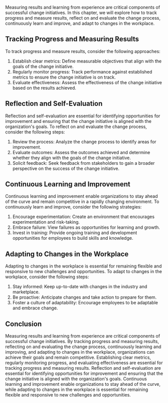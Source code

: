 
Measuring results and learning from experience are critical components of successful change initiatives. In this chapter, we will explore how to track progress and measure results, reflect on and evaluate the change process, continuously learn and improve, and adapt to changes in the workplace.

Tracking Progress and Measuring Results
---------------------------------------

To track progress and measure results, consider the following approaches:

1. Establish clear metrics: Define measurable objectives that align with the goals of the change initiative.
2. Regularly monitor progress: Track performance against established metrics to ensure the change initiative is on track.
3. Evaluate effectiveness: Assess the effectiveness of the change initiative based on the results achieved.

Reflection and Self-Evaluation
------------------------------

Reflection and self-evaluation are essential for identifying opportunities for improvement and ensuring that the change initiative is aligned with the organization's goals. To reflect on and evaluate the change process, consider the following steps:

1. Review the process: Analyze the change process to identify areas for improvement.
2. Evaluate outcomes: Assess the outcomes achieved and determine whether they align with the goals of the change initiative.
3. Solicit feedback: Seek feedback from stakeholders to gain a broader perspective on the success of the change initiative.

Continuous Learning and Improvement
-----------------------------------

Continuous learning and improvement enable organizations to stay ahead of the curve and remain competitive in a rapidly changing environment. To continuously learn and improve, consider the following strategies:

1. Encourage experimentation: Create an environment that encourages experimentation and risk-taking.
2. Embrace failure: View failures as opportunities for learning and growth.
3. Invest in training: Provide ongoing training and development opportunities for employees to build skills and knowledge.

Adapting to Changes in the Workplace
------------------------------------

Adapting to changes in the workplace is essential for remaining flexible and responsive to new challenges and opportunities. To adapt to changes in the workplace, consider the following steps:

1. Stay informed: Keep up-to-date with changes in the industry and marketplace.
2. Be proactive: Anticipate changes and take action to prepare for them.
3. Foster a culture of adaptability: Encourage employees to be adaptable and embrace change.

Conclusion
----------

Measuring results and learning from experience are critical components of successful change initiatives. By tracking progress and measuring results, reflecting on and evaluating the change process, continuously learning and improving, and adapting to changes in the workplace, organizations can achieve their goals and remain competitive. Establishing clear metrics, regularly monitoring progress, and evaluating effectiveness are essential for tracking progress and measuring results. Reflection and self-evaluation are essential for identifying opportunities for improvement and ensuring that the change initiative is aligned with the organization's goals. Continuous learning and improvement enable organizations to stay ahead of the curve, while adapting to changes in the workplace is essential for remaining flexible and responsive to new challenges and opportunities.
